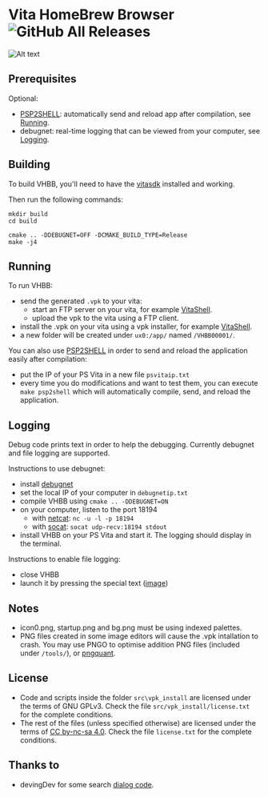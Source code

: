 # Vita HomeBrew Browser ![GitHub All Releases](https://img.shields.io/github/downloads/devnoname120/vhbb/total.svg)


![Alt text](https://cloud.githubusercontent.com/assets/21164502/24837255/3af41722-1d73-11e7-8aae-5664fec174f3.png "")

## Prerequisites

Optional:

- [PSP2SHELL](https://github.com/Cpasjuste/PSP2SHELL#readme): automatically send and reload app after compilation, see [Running](#Running).
- debugnet: real-time logging that can be viewed from your computer, see [Logging](#Logging).

## Building

To build VHBB, you'll need to have the [vitasdk](https://vitasdk.org) installed and working.

Then run the following commands:
```
mkdir build
cd build

cmake .. -DDEBUGNET=OFF -DCMAKE_BUILD_TYPE=Release
make -j4
```

## Running

To run VHBB:

- send the generated `.vpk` to your vita:
	- start an FTP server on your vita, for example [VitaShell](https://github.com/TheOfficialFloW/VitaShell/releases).
	- upload the vpk to the vita using a FTP client.
- install the .vpk on your vita using a vpk installer, for example [VitaShell](https://github.com/TheOfficialFloW/VitaShell/releases).
- a new folder will be created under `ux0:/app/` named `/VHBB00001/`.

You can also use [PSP2SHELL](https://github.com/Cpasjuste/PSP2SHELL#readme) in order to send and reload the application easily after compilation:

- put the IP of your PS Vita in a new file `psvitaip.txt`
- every time you do modifications and want to test them, you can execute `make psp2shell` which will automatically compile, send, and reload the application.

## Logging

Debug code prints text in order to help the debugging. Currently debugnet and file logging are supported.

Instructions to use debugnet:

- install [debugnet](https://github.com/psxdev/debugnet#readme)
- set the local IP of your computer in `debugnetip.txt`
- compile VHBB using `cmake .. -DDEBUGNET=ON`
- on your computer, listen to the port 18194
  - with [netcat](http://nc110.sourceforge.net/): `nc -u -l -p 18194`
  - with [socat](http://www.dest-unreach.org/socat/): `socat udp-recv:18194 stdout`
- install VHBB on your PS Vita and start it. The logging should display in the terminal.


Instructions to enable file logging:
- close VHBB
- launch it by pressing the special text ([image](https://user-images.githubusercontent.com/2824100/47955435-678b3700-df98-11e8-9ae5-cc7c3bc62e5a.png))

## Notes

- icon0.png, startup.png and bg.png must be using indexed palettes.
- PNG files created in some image editors will cause the .vpk intallation to crash.
	You may use PNGO to optimise addition PNG files (included under `/tools/`),
	or [pngquant](https://pngquant.org/).

## License

- Code and scripts inside the folder `src\vpk_install` are licensed under the terms of GNU GPLv3. Check the file `src/vpk_install/license.txt` for the complete conditions.
- The rest of the files (unless specified otherwise) are licensed under the terms of [CC by-nc-sa 4.0](https://creativecommons.org/licenses/by-nc-sa/4.0/). Check the file `license.txt` for the complete conditions.

## Thanks to
- devingDev for some search [dialog code](https://github.com/devingDev/VitaCord/blob/master/src/VitaIME.cpp).
